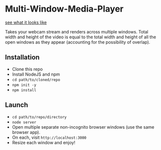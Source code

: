 # Multi-Window-Media-Player

[see what it looks like](https://imgur.com/a/fST940r)

Takes your webcam stream and renders across multiple windows. Total width and height of the video is equal to the total width and height of all the open windows as they appear (accounting for the possibility of overlap).

## Installation

 - Clone this repo
 - Install NodeJS and npm
 - `cd path/to/cloned/repo`
 - `npm init -y`
 - `npm install`


## Launch

 - `cd path/to/repo/directory`
 - `node server`
 - Open multiple separate non-incognito browser windows (use the same browser app).
 - On each, visit `http://localhost:3000`
 - Resize each window and enjoy!
